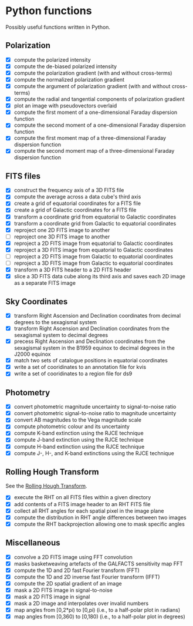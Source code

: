 # Python functions

Possibly useful functions written in Python.

## Polarization

* [x] compute the polarized intensity
* [x] compute the de-biased polarized intensity
* [x] compute the polarization gradient (with and without cross-terms)
* [x] compute the normalized polarization gradient
* [x] compute the argument of polarization gradient (with and without cross-terms)
* [x] compute the radial and tangential components of polarization gradient
* [x] plot an image with pseudovectors overlaid
* [x] compute the first moment of a one-dimensional Faraday dispersion function
* [x] compute the second moment of a one-dimensional Faraday dispersion function
* [x] compute the first moment map of a three-dimensional Faraday dispersion function
* [x] compute the second moment map of a three-dimensional Faraday dispersion function

## FITS files

* [x] construct the frequency axis of a 3D FITS file
* [x] compute the average across a data cube's third axis
* [x] create a grid of equatorial coordinates for a FITS file
* [x] create a grid of Galactic coordinates for a FITS file
* [x] transform a coordinate grid from equatorial to Galactic coordinates
* [x] transform a coordinate grid from Galactic to equatorial coordinates
* [x] reproject one 2D FITS image to another
* [ ] reproject one 3D FITS image to another
* [x] reproject a 2D FITS image from equatorial to Galactic coordinates
* [x] reproject a 3D FITS image from equatorial to Galactic coordinates
* [ ] reproject a 2D FITS image from Galactic to equatorial coordinates
* [ ] reproject a 3D FITS image from Galactic to equatorial coordinates
* [x] transform a 3D FITS header to a 2D FITS header
* [x] slice a 3D FITS data cube along its third axis and saves each 2D image as a separate FITS image

## Sky Coordinates

* [x] transform Right Ascension and Declination coordinates from decimal degrees to the sexagismal system
* [x] transform Right Ascension and Declination coordinates from the sexagismal system to decimal degrees
* [x] precess Right Ascension and Declination coordinates from the sexagismal system in the B1959 equinox to decimal degrees in the J2000 equinox
* [x] match two sets of catalogue positions in equatorial coordinates
* [x] write a set of cooridinates to an annotation file for kvis
* [x] write a set of cooridinates to a region file for ds9

## Photometry

* [x] convert photometric magnitude uncertainty to signal-to-noise ratio
* [x] convert photometric signal-to-noise ratio to magnitude uncertainty
* [x] convert AB magnitudes to the Vega magnitude scale
* [x] compute photometric colour and its uncertainty
* [x] compute K-band extinction using the RJCE technique
* [x] compute J-band extinction using the RJCE technique
* [x] compute H-band extinction using the RJCE technique
* [x] compute J-, H-, and K-band extinctions using the RJCE technique

## Rolling Hough Transform
See the [Rolling Hough Transform](https://github.com/seclark/RHT).
* [x] execute the RHT on all FITS files within a given directory
* [x] add contents of a FITS image header to an RHT FITS file
* [x] collect all RHT angles for each spatial pixel in the image plane
* [x] compute the distribution in RHT angle differences between two images
* [x] compute the RHT backprojection allowing one to mask specific angles

## Miscellaneous

* [x] convolve a 2D FITS image using FFT convolution
* [x] masks basketweaving artefacts of the GALFACTS sensitivity map FFT
* [x] compute the 1D and 2D fast Fourier transform (FFT)
* [x] compute the 1D and 2D inverse fast Fourier transform (IFFT)
* [x] compute the 2D spatial gradient of an image
* [x] mask a 2D FITS image in signal-to-noise
* [x] mask a 2D FITS image in signal
* [x] mask a 2D image and interpolates over invalid numbers
* [x] map angles from \[0,2*pi) to \[0,pi) (i.e., to a half-polar plot in radians)
* [x] map angles from \[0,360) to \[0,180) (i.e., to a half-polar plot in degrees)
